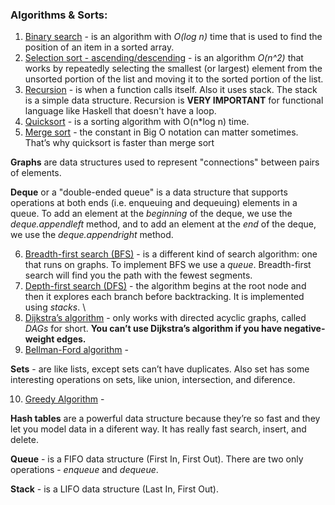### Algorithms & Sorts: 

1. [Binary search](https://github.com/hakloi/python_portfolio/blob/main/practice/algorithms/binary_search.py) - 
 is an algorithm with _O(log n)_ time that is used to find the position of an item in a sorted array. 
2. [Selection sort - ascending/descending](https://github.com/hakloi/python_portfolio/blob/main/practice/algorithms/selection_sort.py) -
is an algorithm _O(n^2)_ that works by repeatedly selecting the smallest (or largest) element from the unsorted portion of the list and moving it to the sorted portion of the list.
3. [Recursion](https://github.com/hakloi/python_portfolio/blob/main/practice/algorithms/recursion.py) -  is when a function calls itself. Also it uses stack. The stack is a simple data structure. Recursion is __VERY IMPORTANT__ for functional language like Haskell that doesn't have a loop.
4. [Quicksort](https://github.com/hakloi/python_portfolio/blob/main/practice/algorithms/quicksort.py) - 
is a sorting algorithm with O(n*log n) time.
5. [Merge sort]() - 
the constant in Big O notation can matter sometimes. That’s why quicksort is faster than merge sort

__Graphs__ are data structures used to represent "connections" between pairs of elements.

__Deque__ or a "double-ended queue" is a data structure that supports operations at both ends (i.e. enqueuing and dequeuing) elements in a queue. To add an element at the _beginning_ of the deque, we use the _deque.appendleft_ method, and to add an element at the _end_ of the deque, we use the _deque.appendright_ method. 

6. [Breadth-first search (BFS)](https://github.com/hakloi/python_portfolio/blob/main/practice/algorithms/breadth_first_search.py) -
is a different kind of search algorithm: one that runs on graphs. To implement BFS we use a _queue_.  Breadth-first search will find you the path with the fewest segments.
7. [Depth-first search (DFS)]() - 
the algorithm begins at the root node and then it explores each branch before backtracking. It is implemented using _stacks_. \
8. [Dijkstra’s algorithm](https://github.com/hakloi/python_portfolio/blob/main/practice/algorithms/Dijkstras.py) -
only works with directed acyclic graphs, called _DAGs_ for short. __You can’t use Dijkstra’s algorithm if you have negative-weight edges.__
9. [Bellman-Ford algorithm]() - 

__Sets__ - are like lists, except sets can’t have duplicates. Also set has some interesting operations on sets, like union, intersection, and diference.

10. [Greedy Algorithm]() -

__Hash tables__ are a powerful data structure because they’re so fast and  they let you model data in a diferent way. It has really fast search, insert, and delete.

__Queue__ - is a FIFO data structure (First In, First Out). There are two only operations - _enqueue_ and _dequeue_.

__Stack__ - is a LIFO data structure (Last In, First Out).